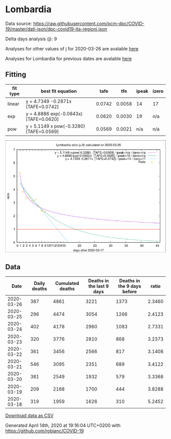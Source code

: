 # Lombardia

Data source: https://raw.githubusercontent.com/pcm-dpc/COVID-19/master/dati-json/dpc-covid19-ita-regioni.json

Delta days analysis (j): 9

Analyses for other values of j for 2020-03-26 are avalable [here](../2020-03-26/README.md)

Analyses for Lombardia for previous dates are avalable [here](../README.md)

## Fitting 
|fit type|best fit equation|tafe|tfe|ipeak|izero|
|-------|-----|--------|------|---|---|
|linear|y = 4.7349 -0.2871x  [TAFE=0.0742]|0.0742|0.0058|14|17|
|exp|y = 4.8886 exp(-0.0843x)  [TAFE=0.0620]|0.0620|0.0030|19|n/a|
|pow|y = 5.1149 x pow(-0.3280)  [TAFE=0.0569]|0.0569|0.0021|n/a|n/a|

![Plot](COVID-19_lombardia_j9_2020-03-26.png)

## Data
|Date|Daily deaths|Cumulated deaths|Deaths in the last 9 days|Deaths in the 9 days before|ratio|
|----|----------|-----------|-------|--------------------|-----|
|2020-03-26|387|4861|3221|1373|2.3460|
|2020-03-25|296|4474|3054|1266|2.4123|
|2020-03-24|402|4178|2960|1083|2.7331|
|2020-03-23|320|3776|2810|868|3.2373|
|2020-03-22|361|3456|2566|817|3.1408|
|2020-03-21|546|3095|2351|689|3.4122|
|2020-03-20|381|2549|1932|579|3.3368|
|2020-03-19|209|2168|1700|444|3.8288|
|2020-03-18|319|1959|1626|310|5.2452|

[Download data as CSV](COVID-19_lombardia_j9_2020-03-26.csv)

Generated April 14th, 2020 at 19:16:04 UTC+0200 with https://github.com/robianc/COVID-19
